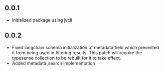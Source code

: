 ## 0.0.1
- Initialized package using jvcli

## 0.0.2
- Fixed langchain schema initialization of metadata field which prevented it from being used in filtering results. This patch will require the typesense collection to be rebuilt for it to take effect.
- Added metadata_search implementation
